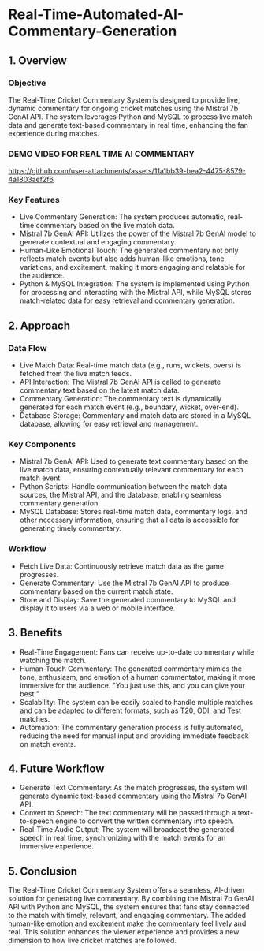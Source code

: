 # Real-Time-Automated-AI-Commentary-Generation
## 1. Overview
### Objective
The Real-Time Cricket Commentary System is designed to provide live, dynamic commentary for ongoing cricket matches using the Mistral 7b GenAI API. The system leverages Python and MySQL to process live match data and generate text-based commentary in real time, enhancing the fan experience during matches.

### DEMO VIDEO FOR REAL TIME AI COMMENTARY
https://github.com/user-attachments/assets/11a1bb39-bea2-4475-8579-4a1803aef2f6


### Key Features
  * Live Commentary Generation: The system produces automatic, real-time commentary based on the live match data.
  * Mistral 7b GenAI API: Utilizes the power of the Mistral 7b GenAI model to generate contextual and engaging commentary.
  * Human-Like Emotional Touch: The generated commentary not only reflects match events but also adds human-like emotions, tone variations, and excitement, making it more engaging and relatable for the audience.
  * Python & MySQL Integration: The system is implemented using Python for processing and interacting with the Mistral API, while MySQL stores match-related data for easy retrieval and commentary generation.
## 2. Approach
### Data Flow
  * Live Match Data: Real-time match data (e.g., runs, wickets, overs) is fetched from the live match feeds.
  * API Interaction: The Mistral 7b GenAI API is called to generate commentary text based on the latest match data.
  * Commentary Generation: The commentary text is dynamically generated for each match event (e.g., boundary, wicket, over-end).
  * Database Storage: Commentary and match data are stored in a MySQL database, allowing for easy retrieval and management.
### Key Components
  * Mistral 7b GenAI API: Used to generate text commentary based on the live match data, ensuring contextually relevant commentary for each match event.
  * Python Scripts: Handle communication between the match data sources, the Mistral API, and the database, enabling seamless commentary generation.
  * MySQL Database: Stores real-time match data, commentary logs, and other necessary information, ensuring that all data is accessible for generating timely commentary.
### Workflow
  * Fetch Live Data: Continuously retrieve match data as the game progresses.
  * Generate Commentary: Use the Mistral 7b GenAI API to produce commentary based on the current match state.
  * Store and Display: Save the generated commentary to MySQL and display it to users via a web or mobile interface.
## 3. Benefits
  * Real-Time Engagement: Fans can receive up-to-date commentary while watching the match.
  * Human-Touch Commentary: The generated commentary mimics the tone, enthusiasm, and emotion of a human commentator, making it more immersive for the audience. "You just use this, and you can give your best!"
  * Scalability: The system can be easily scaled to handle multiple matches and can be adapted to different formats, such as T20, ODI, and Test matches.
  * Automation: The commentary generation process is fully automated, reducing the need for manual input and providing immediate feedback on match events.
## 4. Future Workflow
  * Generate Text Commentary: As the match progresses, the system will generate dynamic text-based commentary using the Mistral 7b GenAI API.
  * Convert to Speech: The text commentary will be passed through a text-to-speech engine to convert the written commentary into speech.
  * Real-Time Audio Output: The system will broadcast the generated speech in real time, synchronizing with the match events for an immersive experience.   
## 5. Conclusion
The Real-Time Cricket Commentary System offers a seamless, AI-driven solution for generating live commentary. By combining the Mistral 7b GenAI API with Python and MySQL, the system ensures that fans stay connected to the match with timely, relevant, and engaging commentary. The added human-like emotion and excitement make the commentary feel lively and real. This solution enhances the viewer experience and provides a new dimension to how live cricket matches are followed.
